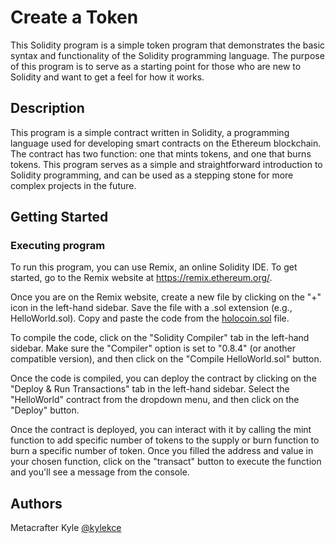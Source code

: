 # Create a Token

This Solidity program is a simple token program that demonstrates the basic syntax and functionality of the Solidity programming language. The purpose of this program is to serve as a starting point for those who are new to Solidity and want to get a feel for how it works.

## Description

This program is a simple contract written in Solidity, a programming language used for developing smart contracts on the Ethereum blockchain. The contract has two function: one that mints tokens, and one that burns tokens. This program serves as a simple and straightforward introduction to Solidity programming, and can be used as a stepping stone for more complex projects in the future.

## Getting Started

### Executing program

To run this program, you can use Remix, an online Solidity IDE. To get started, go to the Remix website at https://remix.ethereum.org/.

Once you are on the Remix website, create a new file by clicking on the "+" icon in the left-hand sidebar. Save the file with a .sol extension (e.g., HelloWorld.sol). Copy and paste the code from the [holocoin.sol](https://github.com/kylekce/Metacrafters-Projects/blob/main/create_a_token/holocoin.sol) file.

To compile the code, click on the "Solidity Compiler" tab in the left-hand sidebar. Make sure the "Compiler" option is set to "0.8.4" (or another compatible version), and then click on the "Compile HelloWorld.sol" button.

Once the code is compiled, you can deploy the contract by clicking on the "Deploy & Run Transactions" tab in the left-hand sidebar. Select the "HelloWorld" contract from the dropdown menu, and then click on the "Deploy" button.

Once the contract is deployed, you can interact with it by calling the mint function to add specific number of tokens to the supply or burn function to burn a specific number of token. Once you filled the address and value in your chosen function, click on the "transact" button to execute the function and you'll see a message from the console.
## Authors

Metacrafter Kyle
[@kylekce](https://github.com/kylekce)
